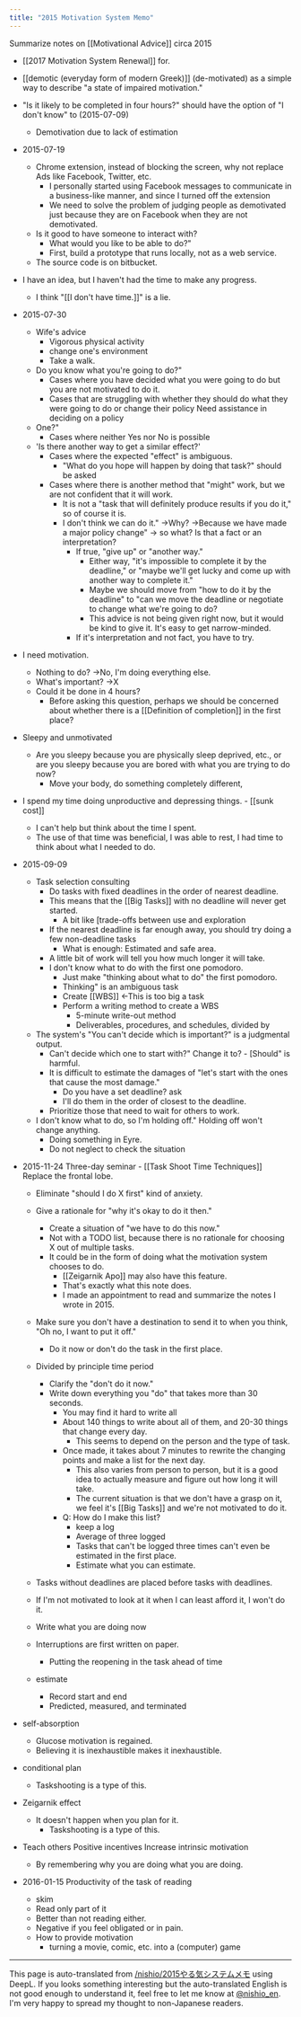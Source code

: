 ```yaml
---
title: "2015 Motivation System Memo"
---
```


Summarize notes on [[Motivational Advice]] circa 2015
- [[2017 Motivation System Renewal]] for.

- [[demotic (everyday form of modern Greek)]] (de-motivated) as a simple way to describe "a state of impaired motivation."
- "Is it likely to be completed in four hours?" should have the option of "I don't know" to (2015-07-09)
    - Demotivation due to lack of estimation

- 2015-07-19
    - Chrome extension, instead of blocking the screen, why not replace Ads like Facebook, Twitter, etc.
        - I personally started using Facebook messages to communicate in a business-like manner, and since I turned off the extension
        - We need to solve the problem of judging people as demotivated just because they are on Facebook when they are not demotivated.
    - Is it good to have someone to interact with?
        - What would you like to be able to do?"
        - First, build a prototype that runs locally, not as a web service.
    - The source code is on bitbucket.

- I have an idea, but I haven't had the time to make any progress.
    - I think "[[I don't have time.]]" is a lie.

- 2015-07-30
    - Wife's advice
        - Vigorous physical activity
        - change one's environment
        - Take a walk.
    - Do you know what you're going to do?"
        - Cases where you have decided what you were going to do but you are not motivated to do it.
        - Cases that are struggling with whether they should do what they were going to do or change their policy Need assistance in deciding on a policy
    - One?"
        - Cases where neither Yes nor No is possible
    - 'Is there another way to get a similar effect?'
        - Cases where the expected "effect" is ambiguous.
            - "What do you hope will happen by doing that task?" should be asked
        - Cases where there is another method that "might" work, but we are not confident that it will work.
            - It is not a "task that will definitely produce results if you do it," so of course it is.
            - I don't think we can do it." →Why? →Because we have made a major policy change" → so what? Is that a fact or an interpretation?
                - If true, "give up" or "another way."
                    - Either way, "it's impossible to complete it by the deadline," or "maybe we'll get lucky and come up with another way to complete it."
                    - Maybe we should move from "how to do it by the deadline" to "can we move the deadline or negotiate to change what we're going to do?
                    - This advice is not being given right now, but it would be kind to give it. It's easy to get narrow-minded.
                - If it's interpretation and not fact, you have to try.

- I need motivation.
    - Nothing to do? →No, I'm doing everything else.
    - What's important? →X
    - Could it be done in 4 hours?
        - Before asking this question, perhaps we should be concerned about whether there is a [[Definition of completion]] in the first place?

- Sleepy and unmotivated
    - Are you sleepy because you are physically sleep deprived, etc., or are you sleepy because you are bored with what you are trying to do now?
        - Move your body, do something completely different,
- I spend my time doing unproductive and depressing things.
        - [[sunk cost]]
    - I can't help but think about the time I spent.
    - The use of that time was beneficial, I was able to rest, I had time to think about what I needed to do.

- 2015-09-09
    - Task selection consulting
        - Do tasks with fixed deadlines in the order of nearest deadline.
        - This means that the [[Big Tasks]] with no deadline will never get started.
            - A bit like [trade-offs between use and exploration
        - If the nearest deadline is far enough away, you should try doing a few non-deadline tasks
            - What is enough: Estimated and safe area.
        - A little bit of work will tell you how much longer it will take.
        - I don't know what to do with the first one pomodoro.
            - Just make "thinking about what to do" the first pomodoro.
            - Thinking" is an ambiguous task
            - Create [[WBS]] ←This is too big a task
            - Perform a writing method to create a WBS
                - 5-minute write-out method
                - Deliverables, procedures, and schedules, divided by
    - The system's "You can't decide which is important?" is a judgmental output.
        - Can't decide which one to start with?" Change it to?
                - [Should" is harmful.
        - It is difficult to estimate the damages of "let's start with the ones that cause the most damage."
            - Do you have a set deadline? ask
            - I'll do them in the order of closest to the deadline.
        - Prioritize those that need to wait for others to work.
    - I don't know what to do, so I'm holding off." Holding off won't change anything.
        - Doing something in Eyre.
        - Do not neglect to check the situation

- 2015-11-24 Three-day seminar
        - [[Task Shoot Time Techniques]] Replace the frontal lobe.
    - Eliminate "should I do X first" kind of anxiety.
    - Give a rationale for "why it's okay to do it then."
        - Create a situation of "we have to do this now."
        - Not with a TODO list, because there is no rationale for choosing X out of multiple tasks.
        - It could be in the form of doing what the motivation system chooses to do.
            - [[Zeigarnik Apo]] may also have this feature.
            - That's exactly what this note does.
            - I made an appointment to read and summarize the notes I wrote in 2015.
    - Make sure you don't have a destination to send it to when you think, "Oh no, I want to put it off."
        - Do it now or don't do the task in the first place.

    - Divided by principle time period
        - Clarify the "don't do it now."
        - Write down everything you "do" that takes more than 30 seconds.
            - You may find it hard to write all
            - About 140 things to write about all of them, and 20-30 things that change every day.
                - This seems to depend on the person and the type of task.
            - Once made, it takes about 7 minutes to rewrite the changing points and make a list for the next day.
                - This also varies from person to person, but it is a good idea to actually measure and figure out how long it will take.
                - The current situation is that we don't have a grasp on it, we feel it's [[Big Tasks]] and we're not motivated to do it.
            - Q: How do I make this list?
                - keep a log
                - Average of three logged
                - Tasks that can't be logged three times can't even be estimated in the first place.
                - Estimate what you can estimate.

    - Tasks without deadlines are placed before tasks with deadlines.
    - If I'm not motivated to look at it when I can least afford it, I won't do it.
    - Write what you are doing now
    - Interruptions are first written on paper.
        - Putting the reopening in the task ahead of time
    - estimate
        - Record start and end
        - Predicted, measured, and terminated

- self-absorption
    - Glucose motivation is regained.
    - Believing it is inexhaustible makes it inexhaustible.
- conditional plan
    - Taskshooting is a type of this.
- Zeigarnik effect
    - It doesn't happen when you plan for it.
        - Taskshooting is a type of this.
- Teach others Positive incentives Increase intrinsic motivation
    - By remembering why you are doing what you are doing.

- 2016-01-15 Productivity of the task of reading
    - skim
    - Read only part of it
    - Better than not reading either.
    - Negative if you feel obligated or in pain.
    - How to provide motivation
        - turning a movie, comic, etc. into a (computer) game


---
This page is auto-translated from [/nishio/2015やる気システムメモ](https://scrapbox.io/nishio/2015やる気システムメモ) using DeepL. If you looks something interesting but the auto-translated English is not good enough to understand it, feel free to let me know at [@nishio_en](https://twitter.com/nishio_en). I'm very happy to spread my thought to non-Japanese readers.